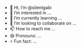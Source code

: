 - 👋 Hi, I’m @silentgabi
- 👀 I’m interested in ...
- 🌱 I’m currently learning ...
- 💞️ I’m looking to collaborate on ...
- 📫 How to reach me ...
- 😄 Pronouns: ...
- ⚡ Fun fact: ...

<!---
silentgabi/silentgabi is a ✨ special ✨ repository because its `README.md` (this file) appears on your GitHub profile.
You can click the Preview link to take a look at your changes.
--->
